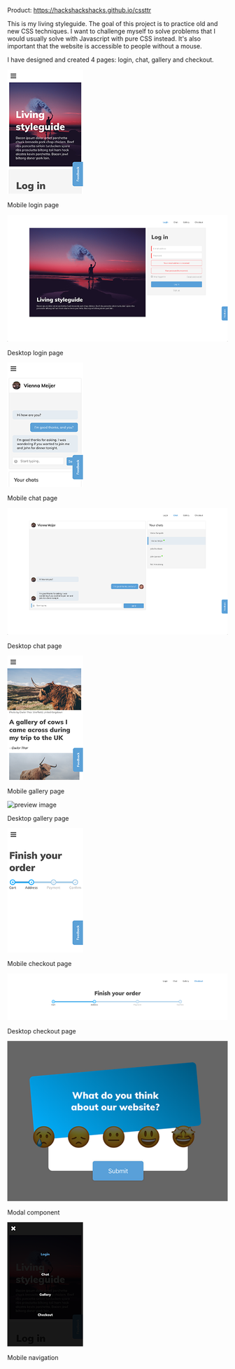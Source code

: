 Product: https://hackshackshacks.github.io/cssttr

This is my living styleguide. The goal of this project is to practice old and new CSS techniques. I want to challenge myself to solve problems that I would usually solve with Javascript with pure CSS instead. It's also important that the website is accessible to people without a mouse. 

I have designed and created 4 pages: login, chat, gallery and checkout.

![preview image](/assets/images/login_mob.png)

Mobile login page

![preview image](/assets/images/login_desk.png)

Desktop login page

![preview image](/assets/images/chat_mob.png)

Mobile chat page

![preview image](/assets/images/chat_desk.png)

Desktop chat page

![preview image](/assets/images/gallery_mob.png)

Mobile gallery page

![preview image](/assets/images/gallery_desk.png)

Desktop gallery page

![preview image](/assets/images/checkout_mob.png)

Mobile checkout page

![preview image](/assets/images/checkout_desk.png)

Desktop checkout page

![preview image](/assets/images/modal.png)

Modal component

![preview image](/assets/images/hamburger_mob.png)

Mobile navigation

